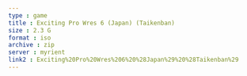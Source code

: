 ```yaml
---
type : game
title : Exciting Pro Wres 6 (Japan) (Taikenban)
size : 2.3 G
format : iso
archive : zip
server : myrient
link2 : Exciting%20Pro%20Wres%206%20%28Japan%29%20%28Taikenban%29
---
```

